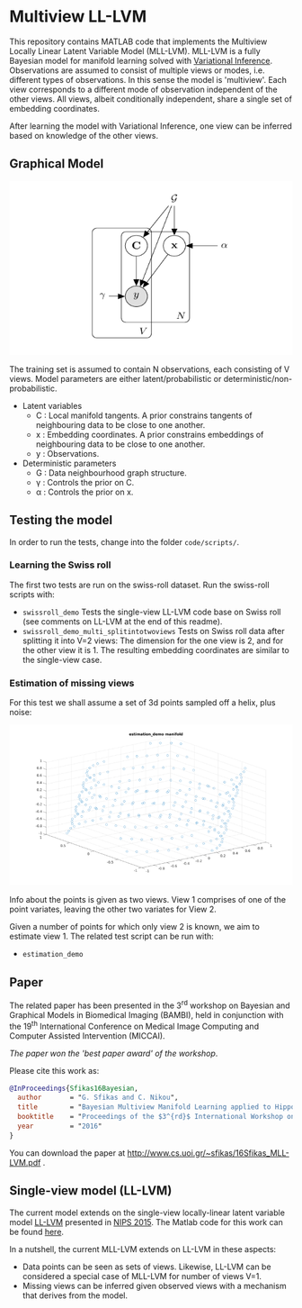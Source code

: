 # Multiview LL-LVM

This repository contains MATLAB code that implements the Multiview Locally Linear Latent Variable Model (MLL-LVM). 
MLL-LVM is a fully Bayesian model for manifold learning solved with [Variational Inference].
Observations are assumed to consist of multiple views or modes, i.e. different types of observations.
In this sense the model is 'multiview'.
Each view corresponds to a different mode of observation independent of the other views.
All views, albeit conditionally independent, share a single set of embedding coordinates.

After learning the model with Variational Inference, one view can be inferred based on knowledge of the other views. 

## Graphical Model

![Graphical Model](img/graphical_model.png?raw=true "MLL-LVM Graphical Model")

The training set is assumed to contain N observations, each consisting of V views.
Model parameters are either latent/probabilistic or deterministic/non-probabilistic.
* Latent variables
  * C : Local manifold tangents. A prior constrains tangents of neighbouring data to be close to one another.
  * x : Embedding coordinates. A prior constrains embeddings of neighbouring data to be close to one another.
  * y : Observations.
* Deterministic parameters
  * G : Data neighbourhood graph structure. 
  * γ : Controls the prior on C.
  * α : Controls the prior on x.

## Testing the model

In order to run the tests, change into the folder ```code/scripts/```.

### Learning the Swiss roll

The first two tests are run on the swiss-roll dataset.
Run the swiss-roll scripts with:

* ```swissroll_demo``` Tests the single-view LL-LVM code base on Swiss roll (see comments on LL-LVM at the end of this readme).
* ```swissroll_demo_multi_splitintotwoviews``` Tests on Swiss roll data after splitting it into V=2 views: The dimension for the one view is 2, and for the other view it is 1. The resulting embedding coordinates are similar to the single-view case.

### Estimation of missing views

For this test we shall assume a set of 3d points sampled off a helix, plus noise:

![Test manifold](img/est_demo_helix2.png?raw=true "Test manifold (Helix)")

Info about the points is given as two views. View 1 comprises of one of the point variates, leaving the other two variates for View 2.

Given a number of points for which only view 2 is known, we aim to estimate view 1.
The related test script can be run with:

* ```estimation_demo```

## Paper
The related paper has been presented in the 3<sup>rd</sup> workshop on Bayesian and Graphical Models in Biomedical Imaging (BAMBI), 
held in conjunction with the 19<sup>th</sup> International Conference on Medical Image Computing and Computer Assisted Intervention (MICCAI).

*The paper won the 'best paper award' of the workshop*.

Please cite this work as:

```bibtex
@InProceedings{Sfikas16Bayesian,
  author       = "G. Sfikas and C. Nikou",
  title        = "Bayesian Multiview Manifold Learning applied to Hippocampus Shape and Clinical Score Data",
  booktitle    = "Proceedings of the $3^{rd}$ International Workshop on Bayesian and Graphical Models in Biomedical Imaging, held in conjunction with MICCAI'16",
  year         = "2016"
}
```

You can download the paper at http://www.cs.uoi.gr/~sfikas/16Sfikas_MLL-LVM.pdf .


## Single-view model (LL-LVM)
The current model extends on the single-view locally-linear latent variable model [LL-LVM](http://arxiv.org/abs/1410.6791) presented in [NIPS 2015](https://nips.cc/Conferences/2015/AcceptedPapers).
The Matlab code for this work can be found [here](https://github.com/mijungi/lllvm/).

In a nutshell, the current MLL-LVM extends on LL-LVM in these aspects:
* Data points can be seen as sets of views. Likewise, LL-LVM can be considered a special case of MLL-LVM for number of views V=1. 
* Missing views can be inferred given observed views with a mechanism that derives from the model.

[OASIS cross-section dataset]: <http://www.ncbi.nlm.nih.gov/pmc/articles/PMC2895005/>
[Variational Inference]: <http://citeseerx.ist.psu.edu/viewdoc/download?doi=10.1.1.610.2116&rep=rep1&type=pdf>
